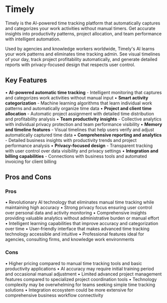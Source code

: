 # Timely

Timely is the AI-powered time tracking platform that automatically captures and categorizes your work activities without manual timers. Get accurate insights into productivity patterns, project allocation, and team performance with intelligent automation.

Used by agencies and knowledge workers worldwide, Timely's AI learns your work patterns and eliminates time tracking admin. See visual timelines of your day, track project profitability automatically, and generate detailed reports with privacy-focused design that respects user control.

## Key Features

• **AI-powered automatic time tracking** - Intelligent monitoring that captures and categorizes work activities without manual input
• **Smart activity categorization** - Machine learning algorithms that learn individual work patterns and automatically organize time data
• **Project and client time allocation** - Automatic project assignment with detailed time distribution and profitability analysis
• **Team productivity insights** - Collective analytics with individual privacy protection and team performance visibility
• **Memory and timeline features** - Visual timelines that help users verify and adjust automatically captured time data
• **Comprehensive reporting and analytics** - Detailed business insights with productivity trends and project performance analysis
• **Privacy-focused design** - Transparent tracking with user control over data visibility and privacy settings
• **Integration and billing capabilities** - Connections with business tools and automated invoicing for client billing

## Pros and Cons

### Pros
• Revolutionary AI technology that eliminates manual time tracking while maintaining high accuracy
• Strong privacy focus ensuring user control over personal data and activity monitoring
• Comprehensive insights providing valuable analytics without administrative burden or manual effort
• Intelligent learning capabilities that improve accuracy and categorization over time
• User-friendly interface that makes advanced time tracking technology accessible and intuitive
• Professional features ideal for agencies, consulting firms, and knowledge work environments

### Cons
• Higher pricing compared to manual time tracking tools and basic productivity applications
• AI accuracy may require initial training period and occasional manual adjustment
• Limited advanced project management features compared to specialized project coordination tools
• Technology complexity may be overwhelming for teams seeking simple time tracking solutions
• Integration ecosystem could be more extensive for comprehensive business workflow connectivity